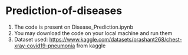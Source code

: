 # Prediction-of-diseases
1. The code is present on Disease_Prediction.ipynb
2. You may download the code on your local machine and run them 
3. Dataset used: https://www.kaggle.com/datasets/prashant268/chest-xray-covid19-pneumonia from kaggle
